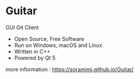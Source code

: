 # Guitar
GUI Git Client

* Open Source, Free Software
* Run on Windows, macOS and Linux
* Written in C++
* Powered by Qt 5

more information : https://soramimi.github.io/Guitar/
